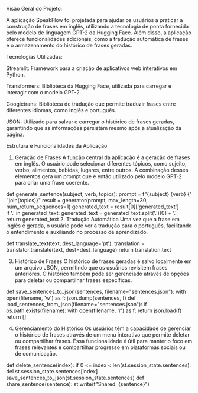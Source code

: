 Visão Geral do Projeto:

A aplicação SpeakFlow foi projetada para ajudar os usuários a praticar a construção de frases em inglês, utilizando a tecnologia de ponta fornecida pelo modelo de linguagem GPT-2 da Hugging Face. Além disso, a aplicação oferece funcionalidades adicionais, como a tradução automática de frases e o armazenamento do histórico de frases geradas.

Tecnologias Utilizadas:

Streamlit: Framework para a criação de aplicativos web interativos em Python.

Transformers: Biblioteca da Hugging Face, utilizada para carregar e interagir com o modelo GPT-2.

Googletrans: Biblioteca de tradução que permite traduzir frases entre diferentes idiomas, como inglês e português.

JSON: Utilizado para salvar e carregar o histórico de frases geradas, garantindo que as informações persistam mesmo após a atualização da página.

Estrutura e Funcionalidades da Aplicação
1. Geração de Frases
A função central da aplicação é a geração de frases em inglês. O usuário pode selecionar diferentes tópicos, como sujeito, verbo, alimentos, bebidas, lugares, entre outros. A combinação desses elementos gera um prompt que é então utilizado pelo modelo GPT-2 para criar uma frase coerente.

def generate_sentence(subject, verb, topics):
    prompt = f"{subject} {verb} {' '.join(topics)}"
    result = generator(prompt, max_length=30, num_return_sequences=1)
    generated_text = result[0]['generated_text']    
    if '.' in generated_text:
        generated_text = generated_text.split('.')[0] + '.'
    return generated_text
2. Tradução Automática
Uma vez que a frase em inglês é gerada, o usuário pode ver a tradução para o português, facilitando o entendimento e auxiliando no processo de aprendizado.

def translate_text(text, dest_language='pt'):
    translation = translator.translate(text, dest=dest_language)
    return translation.text
    
3. Histórico de Frases
O histórico de frases geradas é salvo localmente em um arquivo JSON, permitindo que os usuários revisitem frases anteriores. O histórico também pode ser gerenciado através de opções para deletar ou compartilhar frases específicas.

def save_sentences_to_json(sentences, filename="sentences.json"):
    with open(filename, 'w') as f:
        json.dump(sentences, f)
def load_sentences_from_json(filename="sentences.json"):
    if os.path.exists(filename):
        with open(filename, 'r') as f:
            return json.load(f)
    return []
    
4. Gerenciamento do Histórico
Os usuários têm a capacidade de gerenciar o histórico de frases através de um menu interativo que permite deletar ou compartilhar frases. Essa funcionalidade é útil para manter o foco em frases relevantes e compartilhar progresso em plataformas sociais ou de comunicação.

def delete_sentence(index):
    if 0 <= index < len(st.session_state.sentences):
        del st.session_state.sentences[index]
        save_sentences_to_json(st.session_state.sentences)
def share_sentence(sentence):
    st.write(f"Shared: {sentence}")
